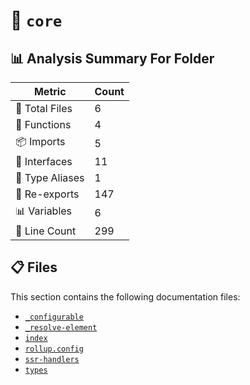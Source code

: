 # 📁 `core`

## 📊 Analysis Summary For Folder

| Metric | Count |
|--------|-------|
| 📁 Total Files | 6 |
| 🔧 Functions | 4 |
| 📦 Imports | 5 |
| 📐 Interfaces | 11 |
| 📑 Type Aliases | 1 |
| 🔄 Re-exports | 147 |
| 📊 Variables | 6 |
| 🔢 Line Count | 299 |


## 📋 Files

This section contains the following documentation files:

- [`_configurable`](./_configurable.md)
- [`_resolve-element`](./_resolve-element.md)
- [`index`](./index.md)
- [`rollup.config`](./rollup.config.md)
- [`ssr-handlers`](./ssr-handlers.md)
- [`types`](./types.md)